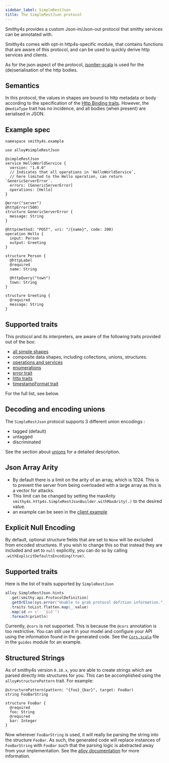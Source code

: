 ```yaml
---
sidebar_label: SimpleRestJson
title: The SimpleRestJson protocol
---
```


Smithy4s provides a custom Json-in/Json-out protocol that smithy services can be annotated with.

Smithy4s comes with opt-in http4s-specific module, that contains functions that are aware of this protocol, and can be used to quickly derive http services and clients.

As for the json aspect of the protocol, [jsoniter-scala](https://github.com/plokhotnyuk/jsoniter-scala/) is used for the (de)serialisation of the http bodies.

## Semantics

In this protocol, the values in shapes are bound to http metadata or body according to the specification of the [Http Binding traits](https://awslabs.github.io/smithy/1.0/spec/core/http-traits.html?highlight=http#http-binding-traits). However, the `@mediaType` trait has no incidence, and all bodies (when present) are serialised in JSON.

## Example spec

```smithy
namespace smithy4s.example

use alloy#simpleRestJson

@simpleRestJson
service HelloWorldService {
  version: "1.0.0"
  // Indicates that all operations in `HelloWorldService`,
  // here limited to the Hello operation, can return `GenericServerError`.
  errors: [GenericServerError]
  operations: [Hello]
}

@error("server")
@httpError(500)
structure GenericServerError {
  message: String
}

@http(method: "POST", uri: "/{name}", code: 200)
operation Hello {
  input: Person
  output: Greeting
}

structure Person {
  @httpLabel
  @required
  name: String

  @httpQuery("town")
  town: String
}

structure Greeting {
  @required
  message: String
}
```

## Supported traits

This protocol and its interpreters, are aware of the following traits provided out of the box:

* [all simple shapes](https://awslabs.github.io/smithy/1.0/spec/core/model.html#simple-shapes)
* composite data shapes, including collections, unions, structures.
* [operations and services](https://awslabs.github.io/smithy/1.0/spec/core/model.html#service)
* [enumerations](https://awslabs.github.io/smithy/1.0/spec/core/constraint-traits.html#enum-trait)
* [error trait](https://awslabs.github.io/smithy/1.0/spec/core/type-refinement-traits.html#error-trait)
* [http traits](https://awslabs.github.io/smithy/1.0/spec/core/http-traits.html)
* [timestampFormat trait](https://awslabs.github.io/smithy/1.0/spec/core/protocol-traits.html?highlight=timestampformat#timestampformat-trait)

For the full list, see below.

## Decoding and encoding unions

The `SimpleRestJson` protocol supports 3 different union encodings :

* tagged (default)
* untagged
* discriminated

See the section about [unions](../../04-codegen/02-unions.md) for a detailed description.

## Json Array Arity

* By default there is a limit on the arity of an array, which is 1024. This is to prevent the server from being overloaded with a large array as this is a vector for attacks.
* This limit can be changed by setting the maxArity `smithy4s.http4s.SimpleRestJsonBuilder.withMaxArity(.)` to the desired value.
* an example can be seen in the [client example](03-client.md)

## Explicit Null Encoding

By default, optional structure fields that are set to `None` will be excluded from encoded structures. If you wish to change this so that instead they are included and set to `null` explicitly, you can do so by calling `.withExplicitDefaultsEncoding(true)`.

## Supported traits

Here is the list of traits supported by `SimpleRestJson`

```scala mdoc:passthrough
alloy.SimpleRestJson.hints
  .get[smithy.api.ProtocolDefinition]
  .getOrElse(sys.error("Unable to grab protocol defition information."))
  .traits.toList.flatten.map(_.value)
  .map(id => s"- `$id`")
  .foreach(println)
```

Currently, `@cors` is not supported. This is because the `@cors` annotation is too restrictive. You can still use it in your model and configure your API using the information found in the generated code. See the [`Cors.scala`](@GITHUB_BRANCH_URL@modules/guides/src/smithy4s/guides/Cors.scala) file in the `guides` module for an example.

## Structured Strings

As of smithy4s version `0.18.x`, you are able to create strings which are parsed directly into structures for you. This can be accomplished using the `alloy#structurePattern` trait. For example:

```smithy
@structurePattern(pattern: "{foo}_{bar}", target: FooBar)
string FooBarString

structure FooBar {
  @required
  foo: String
  @required
  bar: Integer
}
```

Now wherever `FooBarString` is used, it will really be parsing the string into the structure `FooBar`. As such, the generated code will replace instances of `FooBarString` with `FooBar` such that the parsing logic is abstracted away from your implementation. See the [alloy documentation](https://github.com/disneystreaming/alloy#alloystructurepattern) for more information.
